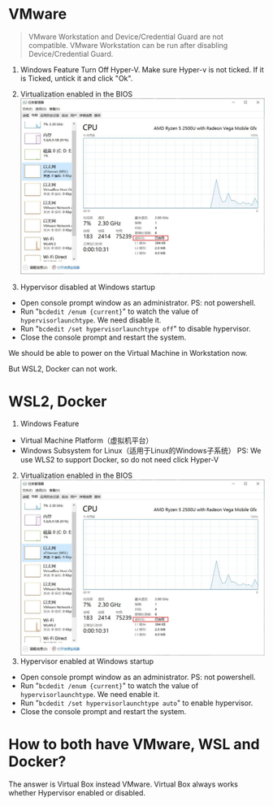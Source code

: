 # VMware

> VMware Workstation and Device/Credential Guard are not compatible. VMware Workstation can be run after disabling Device/Credential Guard.

1. Windows Feature
Turn Off Hyper-V. Make sure Hyper-v is not ticked. If it is Ticked, untick it and click "Ok".

2. Virtualization enabled in the BIOS
![CPU-visualization.jpg](../../img/CPU-visualization.jpg)

3. Hypervisor disabled at Windows startup
- Open console prompt window as an administrator. PS: not powershell.
- Run "`bcdedit /enum {current}`" to watch the value of `hypervisorlaunchtype`. We need disable it.
- Run "`bcdedit /set hypervisorlaunchtype off`" to disable hypervisor.
- Close the console prompt and restart the system.



We should be able to power on the Virtual Machine in Workstation now.

But WSL2, Docker can not work.

# WSL2, Docker
1. Windows Feature
- Virtual Machine Platform（虚拟机平台）
- Windows Subsystem for Linux（适用于Linux的Windows子系统）
PS: We use WLS2 to support Docker, so do not need click Hyper-V

2. Virtualization enabled in the BIOS
![CPU-visualization.jpg](../../img/CPU-visualization.jpg)
3. Hypervisor enabled at Windows startup
- Open console prompt window as an administrator. PS: not powershell.
- Run "`bcdedit /enum {current}`" to watch the value of `hypervisorlaunchtype`. We need enable it.
- Run "`bcdedit /set hypervisorlaunchtype auto`" to enable hypervisor.
- Close the console prompt and restart the system.

# How to both have VMware, WSL and Docker?

The answer is Virtual Box instead VMware. Virtual Box always works whether Hypervisor enabled or disabled.